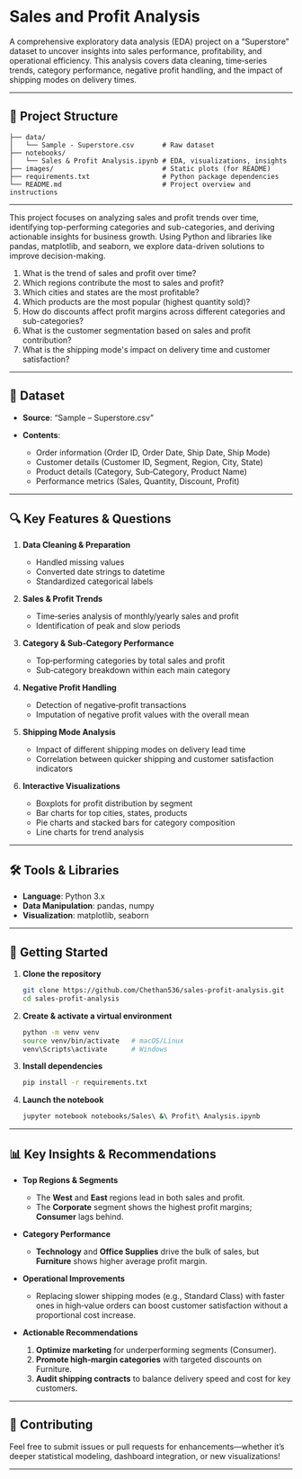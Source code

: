 
# Sales and Profit Analysis

A comprehensive exploratory data analysis (EDA) project on a “Superstore” dataset to uncover insights into sales performance, profitability, and operational efficiency. This analysis covers data cleaning, time‑series trends, category performance, negative profit handling, and the impact of shipping modes on delivery times.

---

## 📂 Project Structure

```text
├── data/
│   └── Sample - Superstore.csv       # Raw dataset
├── notebooks/
│   └── Sales & Profit Analysis.ipynb # EDA, visualizations, insights
├── images/                           # Static plots (for README)
├── requirements.txt                  # Python package dependencies
└── README.md                         # Project overview and instructions
````

---

This project focuses on analyzing sales and profit trends over time, identifying top-performing categories and sub-categories, and deriving actionable insights for business growth. Using Python and libraries like pandas, matplotlib, and seaborn, we explore data-driven solutions to improve decision-making.


1. What is the trend of sales and profit over time?
2. Which regions contribute the most to sales and profit?
3. Which cities and states are the most profitable?
4. Which products are the most popular (highest quantity sold)?
5. How do discounts affect profit margins across different categories and sub-categories?
6. What is the customer segmentation based on sales and profit contribution?
7. What is the shipping mode's impact on delivery time and customer satisfaction?

---

## 📝 Dataset

* **Source**: “Sample – Superstore.csv”
* **Contents**:

  * Order information (Order ID, Order Date, Ship Date, Ship Mode)
  * Customer details (Customer ID, Segment, Region, City, State)
  * Product details (Category, Sub‑Category, Product Name)
  * Performance metrics (Sales, Quantity, Discount, Profit)

---

## 🔍 Key Features & Questions

1. **Data Cleaning & Preparation**

   * Handled missing values
   * Converted date strings to datetime
   * Standardized categorical labels

2. **Sales & Profit Trends**

   * Time‑series analysis of monthly/yearly sales and profit
   * Identification of peak and slow periods

3. **Category & Sub‑Category Performance**

   * Top‑performing categories by total sales and profit
   * Sub‑category breakdown within each main category

4. **Negative Profit Handling**

   * Detection of negative‑profit transactions
   * Imputation of negative profit values with the overall mean

5. **Shipping Mode Analysis**

   * Impact of different shipping modes on delivery lead time
   * Correlation between quicker shipping and customer satisfaction indicators

6. **Interactive Visualizations**

   * Boxplots for profit distribution by segment
   * Bar charts for top cities, states, products
   * Pie charts and stacked bars for category composition
   * Line charts for trend analysis

---

## 🛠️ Tools & Libraries

* **Language**: Python 3.x
* **Data Manipulation**: pandas, numpy
* **Visualization**: matplotlib, seaborn

---

## 🚀 Getting Started

1. **Clone the repository**

   ```bash
   git clone https://github.com/Chethan536/sales-profit-analysis.git
   cd sales-profit-analysis
   ```

2. **Create & activate a virtual environment**

   ```bash
   python -m venv venv
   source venv/bin/activate   # macOS/Linux
   venv\Scripts\activate      # Windows
   ```

3. **Install dependencies**

   ```bash
   pip install -r requirements.txt
   ```

4. **Launch the notebook**

   ```bash
   jupyter notebook notebooks/Sales\ &\ Profit\ Analysis.ipynb
   ```

---

## 📊 Key Insights & Recommendations

* **Top Regions & Segments**

  * The **West** and **East** regions lead in both sales and profit.
  * The **Corporate** segment shows the highest profit margins; **Consumer** lags behind.

* **Category Performance**

  * **Technology** and **Office Supplies** drive the bulk of sales, but **Furniture** shows higher average profit margin.

* **Operational Improvements**

  * Replacing slower shipping modes (e.g., Standard Class) with faster ones in high‐value orders can boost customer satisfaction without a proportional cost increase.

* **Actionable Recommendations**

  1. **Optimize marketing** for underperforming segments (Consumer).
  2. **Promote high‐margin categories** with targeted discounts on Furniture.
  3. **Audit shipping contracts** to balance delivery speed and cost for key customers.

---

## 🤝 Contributing

Feel free to submit issues or pull requests for enhancements—whether it’s deeper statistical modeling, dashboard integration, or new visualizations!

---

